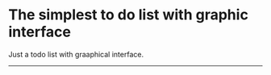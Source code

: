 
# The simplest to do list with graphic interface

Just a todo list with graaphical interface.

---



